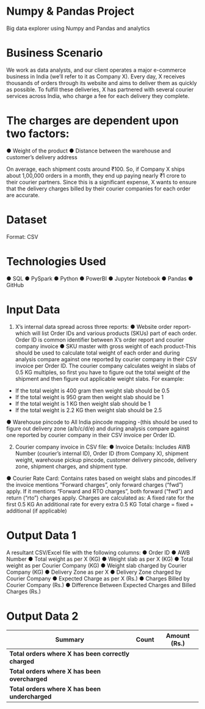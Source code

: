 # Numpy & Pandas Project
Big data explorer using Numpy and Pandas and analytics
# Business Scenario
We work as data analysts, and our client operates a major e-commerce business in India (we’ll refer to it as Company X). Every day, X receives thousands of orders through its website and aims to deliver them as quickly as possible. To fulfill these deliveries, X has partnered with several courier services across India, who charge a fee for each delivery they complete.

# The charges are dependent upon two factors:
●	Weight of the product
●	Distance between the warehouse and customer’s delivery address

On average, each shipment costs around ₹100. So, if Company X ships about 1,00,000 orders in a month, they end up paying nearly ₹1 crore to their courier partners. Since this is a significant expense, X wants to ensure that the delivery charges billed by their courier companies for each order are accurate.

# Dataset
Format: CSV

# Technologies Used
● SQL
● PySpark
● Python
● PowerBI
● Jupyter Notebook
● Pandas
● GitHub

# Input Data
1. X’s internal data spread across three reports: 
●	Website order report- which will list Order IDs and various products (SKUs) part of each order. Order ID is common identifier between X’s order report and courier company invoice
●	SKU master with gross weight of each product-This should be used to calculate total weight of each order and during analysis compare against one reported by courier company in their CSV invoice per Order ID. The courier company calculates weight in slabs of 0.5 KG multiples, so first you have to figure out the total weight of the shipment and then figure out applicable weight slabs. For example:
-	If the total weight is 400 gram then weight slab should be 0.5
-	If the total weight is 950 gram then weight slab should be 1
-	If the total weight is 1 KG then weight slab should be 1
-	If the total weight is 2.2 KG then weight slab should be 2.5

●	Warehouse pincode to All India pincode mapping -(this should be used to figure out delivery zone (a/b/c/d/e) and during analysis compare against one reported by courier company in their CSV invoice per Order ID.

2. Courier company invoice in CSV file:
● Invoice Details: Includes AWB Number (courier’s internal ID), Order ID (from Company X), shipment weight, warehouse pickup pincode, customer delivery pincode, delivery zone, shipment charges, and shipment type.

● Courier Rate Card: Contains rates based on weight slabs and pincodes.If the invoice mentions “Forward charges”, only forward charges (“fwd”) apply.
If it mentions “Forward and RTO charges”, both forward (“fwd”) and return (“rto”) charges apply. Charges are calculated as:
A fixed rate for the first 0.5 KG
An additional rate for every extra 0.5 KG
Total charge = fixed + additional (if applicable)

# Output Data 1
A resultant CSV/Excel file with the following columns:
●	Order ID
●	AWB Number
●	Total weight as per X (KG)
●	Weight slab as per X (KG)
●	Total weight as per Courier Company (KG)
●	Weight slab charged by Courier Company (KG)
●	Delivery Zone as per X
●	Delivery Zone charged by Courier Company
●	Expected Charge as per X (Rs.)
●	Charges Billed by Courier Company (Rs.)
●	Difference Between Expected Charges and Billed Charges (Rs.)

# Output Data 2
| Summary                                               | Count     | Amount (Rs.)                   |
|-------------------------------------------------------|-----------|--------------------------------|
| **Total orders where X has been correctly charged**   | <count>   | <total invoice amount>         |
| **Total orders where X has been overcharged**         | <count>   | <total overcharging amount>    |
| **Total orders where X has been undercharged**        | <count>   | <total undercharging amount>   |

